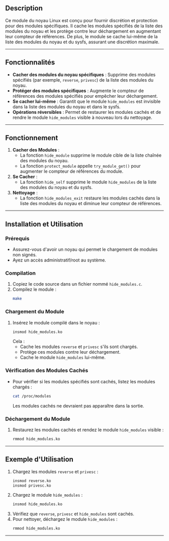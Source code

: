 ## Description

Ce module du noyau Linux est conçu pour fournir discrétion et protection pour des modules spécifiques. Il cache les modules spécifiés de la liste des modules du noyau et les protège contre leur déchargement en augmentant leur compteur de références. De plus, le module se cache lui-même de la liste des modules du noyau et du sysfs, assurant une discrétion maximale.

---

## Fonctionnalités

- **Cacher des modules du noyau spécifiques** : Supprime des modules spécifiés (par exemple, `reverse`, `privesc`) de la liste des modules du noyau.
- **Protéger des modules spécifiques** : Augmente le compteur de références des modules spécifiés pour empêcher leur déchargement.
- **Se cacher lui-même** : Garantit que le module `hide_modules` est invisible dans la liste des modules du noyau et dans le sysfs.
- **Opérations réversibles** : Permet de restaurer les modules cachés et de rendre le module `hide_modules` visible à nouveau lors du nettoyage.

---

## Fonctionnement

1. **Cacher des Modules** :
   - La fonction `hide_module` supprime le module cible de la liste chaînée des modules du noyau.
   - La fonction `protect_module` appelle `try_module_get()` pour augmenter le compteur de références du module.
2. **Se Cacher** :
   - La fonction `hide_self` supprime le module `hide_modules` de la liste des modules du noyau et du sysfs.
3. **Nettoyage** :
   - La fonction `hide_modules_exit` restaure les modules cachés dans la liste des modules du noyau et diminue leur compteur de références.

---

## Installation et Utilisation

### Prérequis

- Assurez-vous d'avoir un noyau qui permet le chargement de modules non signés.
- Ayez un accès administratif/root au système.

### Compilation

1. Copiez le code source dans un fichier nommé `hide_modules.c`.
2. Compilez le module :
   ```bash
   make
   ```

### Chargement du Module

1. Insérez le module compilé dans le noyau :
   ```bash
   insmod hide_modules.ko
   ```
   Cela :
   - Cache les modules `reverse` et `privesc` s'ils sont chargés.
   - Protège ces modules contre leur déchargement.
   - Cache le module `hide_modules` lui-même.

### Vérification des Modules Cachés

- Pour vérifier si les modules spécifiés sont cachés, listez les modules chargés :
  ```bash
  cat /proc/modules
  ```
  Les modules cachés ne devraient pas apparaître dans la sortie.

### Déchargement du Module

1. Restaurez les modules cachés et rendez le module `hide_modules` visible :
   ```bash
   rmmod hide_modules.ko
   ```

---

## Exemple d'Utilisation

1. Chargez les modules `reverse` et `privesc` :
   ```bash
   insmod reverse.ko
   insmod privesc.ko
   ```
2. Chargez le module `hide_modules` :
   ```bash
   insmod hide_modules.ko
   ```
3. Vérifiez que `reverse`, `privesc` et `hide_modules` sont cachés.
4. Pour nettoyer, déchargez le module `hide_modules` :
   ```bash
   rmmod hide_modules.ko
   ```

---
